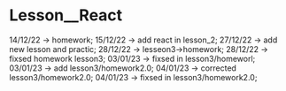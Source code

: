 # Lesson__React
14/12/22 -> homework;
15/12/22 -> add react in lesson_2;
27/12/22 -> add new lesson and practic;
28/12/22 -> lesseon3->homework;
28/12/22 -> fixsed homework lesson3;
03/01/23 -> fixsed in lesson3/homeworl;
03/01/23 -> add lesson3/homework2.0;
04/01/23 -> corrected lesson3/homework2.0;
04/01/23 -> fixsed in lesson3/homework2.0;
